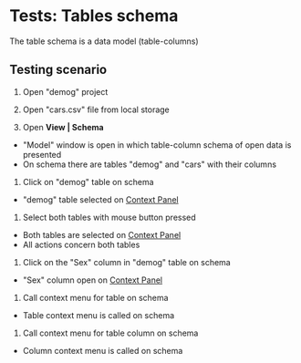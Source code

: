 <!-- TITLE: Tests: Tables Schema -->
<!-- SUBTITLE: -->

# Tests: Tables schema

The table schema is a data model (table-columns)

## Testing scenario

1. Open "demog" project

1. Open "cars.csv" file from local storage

1. Open **View | Schema**

* "Model" window is open in which table-column schema of open data is presented
* On schema there are tables "demog" and "cars" with their columns

1. Click on "demog" table on schema

* "demog" table selected on [Context Panel](../../datagrok/navigation/panels/panels.md#context-panel)

1. Select both tables with mouse button pressed

* Both tables are selected on [Context Panel](../../datagrok/navigation/panels/panels.md#context-panel)
* All actions concern both tables

1. Click on the "Sex" column in "demog" table on schema

* "Sex" column open on [Context Panel](../../datagrok/navigation/panels/panels.md#context-panel)

1. Call context menu for table on schema

* Table context menu is called on schema

1. Call context menu for table column on schema

* Column context menu is called on schema
